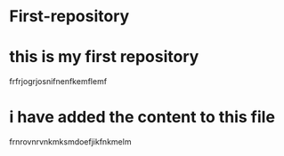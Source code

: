 # First-repository


# this is my first repository

frfrjogrjosnifnenfkemflemf

# i have added the content to this file
frnrovnrvnkmksmdoefjikfnkmelm
